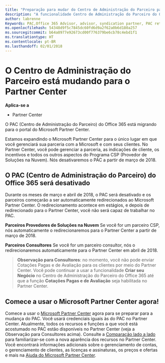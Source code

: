 ```yaml
---
title: "Preparação para mudar do Centro de Administração do Parceiro para o Partner Center | Partner Center"
description: "A funcionalidade Centro de Administração do Parceiro do Office 365 está mudando para o Partner Center."
author: labrenne
Keywords: PAC,Office 365 Advisor, advisor, syndication partner, PAC retire, PAC retiring
ms.openlocfilehash: 54348d9f5c7845dc60fd6d9a2f62a0b6d180a257
ms.sourcegitcommit: b64a8977e92673cd00f776379be6cb78c4ebd1f1
ms.translationtype: HT
ms.contentlocale: pt-BR
ms.lasthandoff: 02/01/2018
---
```

# <a name="partner-admin-center-is-moving-to-partner-center"></a>O Centro de Administração do Parceiro está mudando para o Partner Center

**Aplica-se a**

-  Partner Center

O PAC (Centro de Administração do Parceiro) do Office 365 está migrando para o portal do Microsoft Partner Center.

Estamos expandindo o Microsoft Partner Center para o único lugar em que você gerenciará sua parceria com a Microsoft e com seus clientes. No Partner Center, você pode gerenciar a parceria, as indicações de cliente, os incentivos e todos os outros aspectos do Programa CSP (Provedor de Soluções na Nuvem). Nós desativaremos o PAC a partir de março de 2018.

## <a name="the-office-365-partner-admin-center-pac-will-be-retired"></a>O PAC (Centro de Administração do Parceiro) do Office 365 será desativado

Durante os meses de março e abril de 2018, o PAC será desativado e os parceiros começarão a ser automaticamente redirecionados ao Microsoft Partner Center. O redirecionamento acontece em estágios, e depois de redirecionado para o Partner Center, você não será capaz de trabalhar no PAC. 

**Parceiros Provedores de Soluções na Nuvem** Se você for um parceiro CSP, nós automaticamente o redirecionaremos para o Partner Center a partir de março de 2018. 

**Parceiros Consultores** Se você for um parceiro consultor, nós o redirecionaremos automaticamente para o Partner Center em abril de 2018.

>**Observação para Consultores**: no momento, você não pode enviar Cotações Pagas e de Avaliação para os clientes por meio do Partner Center.  Você pode continuar a usar a funcionalidade **Criar seu Negócio** no Centro de Administração do Parceiro do Office 365 até que a função **Cotações Pagas e de Avaliação** seja habilitada no Partner Center.

## <a name="start-using-the-microsoft-partner-center-now"></a>Comece a usar o Microsoft Partner Center agora!

Comece a usar o [Microsoft Partner Center](https://partnercenter.microsoft.com/) agora para se preparar para a mudança do PAC.  Você usará credenciais iguais às do PAC no Partner Center. Atualmente, todos os recursos e funções a que você está acostumado no PAC estão disponíveis no Partner Center (veja a Observação para Consultores acima). Consulte a [Comparação lado a lado](moving-from-pac-to-pc.md) para familiarizar-se com a nova aparência dos recursos no Partner Center.  Você encontrará informações adicionais sobre o gerenciamento de contas, o gerenciamento de clientes, as licenças e assinaturas, os preços e ofertas e mais na [Ajuda do Microsoft Partner Center](https://partnercenter.microsoft.com/partner/help).

 